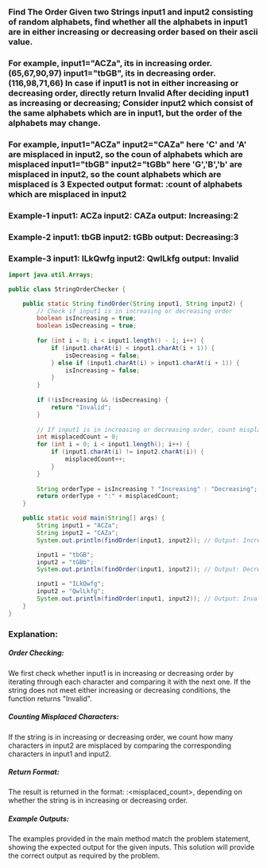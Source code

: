 ### Find The Order Given two Strings input1 and input2 consisting of random alphabets, find whether all the alphabets in input1 are in either increasing or decreasing order based on their ascii value. 
### For example, input1="ACZa", its in increasing order. (65,67,90,97) input1="tbGB", its in decreasing order. (116,98,71,66) In case if input1 is not in either increasing or decreasing order, directly return Invalid After deciding input1 as increasing or decreasing; Consider input2 which consist of the same alphabets which are in input1, but the order of the alphabets may change. 
### For example, input1="ACZa" input2="CAZa" here 'C' and 'A' are misplaced in input2, so the coun of alphabets which are misplaced input1="tbGB" input2="tGBb" here 'G','B','b' are misplaced in input2, so the count alphabets which are misplaced is 3 Expected output format: <Increasing or Decreasing>:count of alphabets which are misplaced in input2 

### Example-1 input1: ACZa input2: CAZa output: Increasing:2 
### Example-2 input1: tbGB input2: tGBb output: Decreasing:3 
### Example-3 input1: ILkQwfg input2: QwlLkfg output: Invalid
```java
import java.util.Arrays;

public class StringOrderChecker {

    public static String findOrder(String input1, String input2) {
        // Check if input1 is in increasing or decreasing order
        boolean isIncreasing = true;
        boolean isDecreasing = true;
        
        for (int i = 0; i < input1.length() - 1; i++) {
            if (input1.charAt(i) < input1.charAt(i + 1)) {
                isDecreasing = false;
            } else if (input1.charAt(i) > input1.charAt(i + 1)) {
                isIncreasing = false;
            }
        }
        
        if (!isIncreasing && !isDecreasing) {
            return "Invalid";
        }
        
        // If input1 is in increasing or decreasing order, count misplaced characters in input2
        int misplacedCount = 0;
        for (int i = 0; i < input1.length(); i++) {
            if (input1.charAt(i) != input2.charAt(i)) {
                misplacedCount++;
            }
        }
        
        String orderType = isIncreasing ? "Increasing" : "Decreasing";
        return orderType + ":" + misplacedCount;
    }

    public static void main(String[] args) {
        String input1 = "ACZa";
        String input2 = "CAZa";
        System.out.println(findOrder(input1, input2)); // Output: Increasing:2

        input1 = "tbGB";
        input2 = "tGBb";
        System.out.println(findOrder(input1, input2)); // Output: Decreasing:3

        input1 = "ILkQwfg";
        input2 = "QwlLkfg";
        System.out.println(findOrder(input1, input2)); // Output: Invalid
    }
}

```

### Explanation:
##### Order Checking:

We first check whether input1 is in increasing or decreasing order by iterating through each character and comparing it with the next one.
If the string does not meet either increasing or decreasing conditions, the function returns "Invalid".
##### Counting Misplaced Characters:

If the string is in increasing or decreasing order, we count how many characters in input2 are misplaced by comparing the corresponding characters in input1 and input2.
##### Return Format:

The result is returned in the format: <Increasing or Decreasing>:<misplaced_count>, depending on whether the string is in increasing or decreasing order.
##### Example Outputs:

The examples provided in the main method match the problem statement, showing the expected output for the given inputs.
This solution will provide the correct output as required by the problem.

